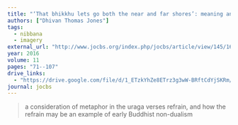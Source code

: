 ```yaml
---
title: "‘That bhikkhu lets go both the near and far shores’: meaning and metaphor in the refrain from the *uraga* verses"
authors: ["Dhivan Thomas Jones"]
tags:
  - nibbana
  - imagery
external_url: "http://www.jocbs.org/index.php/jocbs/article/view/145/168"
year: 2016
volume: 11
pages: "71--107"
drive_links:
  - "https://drive.google.com/file/d/1_ETzkYhZe8ETrz3g3wW-BRftCdYjSKRm/view?usp=drivesdk"
journal: jocbs
---
```


> a consideration of metaphor in the uraga verses refrain, and how the refrain may be an example of early Buddhist non-dualism
